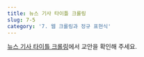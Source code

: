 ```yaml
---
title: 뉴스 기사 타이틀 크롤링 
slug: 7-5
category: '7. 웹 크롤링과 정규 표현식'
---
```


[뉴스 기사 타이틀 크롤링](https://github.com/Team-COSADAMA/Data-Science-Intro/blob/main/week4/7-5.ipynb)에서 교안을 확인해 주세요.